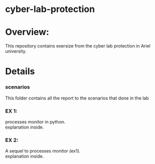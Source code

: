 # cyber-lab-protection

# Overview:
This repository contains exersize from the cyber lab protection in Ariel university. <br /> 

# Details

### scenarios <br /> 
This folder contains all the report to the scenarios that done in the lab

### EX 1: <br /> 
processes monitor in python.<br />
explanation inside.<br />

### EX 2: <br /> 
A sequel to processes monitor (ex1).<br />
explanation inside.<br />
